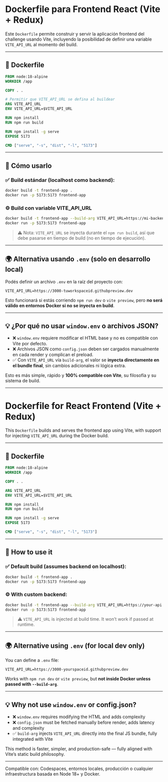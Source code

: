 # Dockerfile para Frontend React (Vite + Redux)

Este `Dockerfile` permite construir y servir la aplicación frontend del challenge usando Vite, incluyendo la posibilidad de definir una variable `VITE_API_URL` al momento del build.

---

## 📄 Dockerfile

```Dockerfile
FROM node:18-alpine
WORKDIR /app

COPY . .

# Permitir que VITE_API_URL se defina al buildear
ARG VITE_API_URL
ENV VITE_API_URL=$VITE_API_URL

RUN npm install
RUN npm run build

RUN npm install -g serve
EXPOSE 5173

CMD ["serve", "-s", "dist", "-l", "5173"]
```

---

## 🚀 Cómo usarlo

### ✅ Build estándar (localhost como backend):
```bash
docker build -t frontend-app .
docker run -p 5173:5173 frontend-app
```

### ⚙️ Build con variable VITE_API_URL
```bash
docker build -t frontend-app --build-arg VITE_API_URL=https://mi-backend.com .
docker run -p 5173:5173 frontend-app
```

> ⚠️ Nota: `VITE_API_URL` se inyecta durante el `npm run build`, así que debe pasarse en tiempo de build (no en tiempo de ejecución).

---

## 🌍 Alternativa usando `.env` (solo en desarrollo local)

Podés definir un archivo `.env` en la raíz del proyecto con:

```env
VITE_API_URL=https://3000-tuworkspaceid.githubpreview.dev
```

Esto funcionará si estás corriendo `npm run dev` o `vite preview`, pero **no será válido en entornos Docker si no se inyecta en build**.

---

## 💡 ¿Por qué no usar `window.env` o archivos JSON?

- ❌ `window.env` requiere modificar el HTML base y no es compatible con Vite por defecto.
- ❌ Archivos JSON como `config.json` deben ser cargados manualmente en cada render y complican el preload.
- ✅ Con `VITE_API_URL` vía `build-arg`, el valor se **inyecta directamente en el bundle final**, sin cambios adicionales ni lógica extra.

Esto es más simple, rápido y **100% compatible con Vite**, su filosofía y su sistema de build.

---

# Dockerfile for React Frontend (Vite + Redux)

This `Dockerfile` builds and serves the frontend app using Vite, with support for injecting `VITE_API_URL` during the Docker build.

---

## 📄 Dockerfile

```Dockerfile
FROM node:18-alpine
WORKDIR /app

COPY . .

ARG VITE_API_URL
ENV VITE_API_URL=$VITE_API_URL

RUN npm install
RUN npm run build

RUN npm install -g serve
EXPOSE 5173

CMD ["serve", "-s", "dist", "-l", "5173"]
```

---

## 🚀 How to use it

### ✅ Default build (assumes backend on localhost):
```bash
docker build -t frontend-app .
docker run -p 5173:5173 frontend-app
```

### ⚙️ With custom backend:
```bash
docker build -t frontend-app --build-arg VITE_API_URL=https://your-api.com .
docker run -p 5173:5173 frontend-app
```

> ⚠️ `VITE_API_URL` is injected at build time. It won’t work if passed at runtime.

---

## 🌍 Alternative using `.env` (for local dev only)

You can define a `.env` file:
```env
VITE_API_URL=https://3000-yourspaceid.githubpreview.dev
```

Works with `npm run dev` or `vite preview`, but **not inside Docker unless passed with `--build-arg`**.

---

## 💡 Why not use `window.env` or config.json?

- ❌ `window.env` requires modifying the HTML and adds complexity
- ❌ `config.json` must be fetched manually before render, adds latency and complexity
- ✅ `build-arg` injects `VITE_API_URL` directly into the final JS bundle, fully integrated with Vite

This method is faster, simpler, and production-safe — fully aligned with Vite’s static build philosophy.

---

Compatible con: Codespaces, entornos locales, producción o cualquier infraestructura basada en Node 18+ y Docker.

